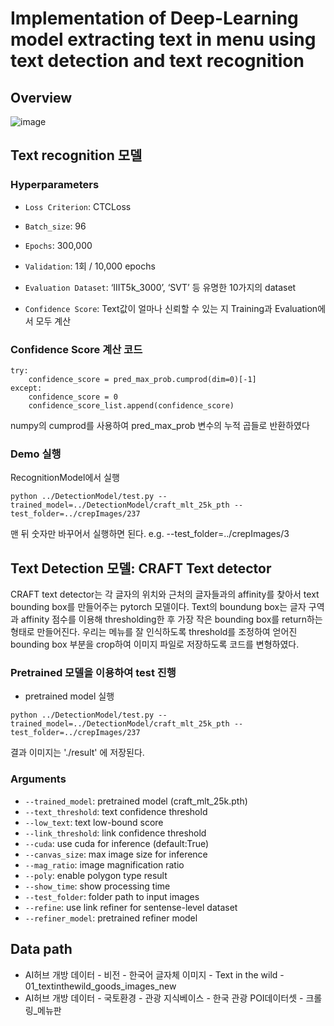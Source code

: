 # Implementation of Deep-Learning model extracting text in menu using text detection and text recognition  

## Overview
![image](https://user-images.githubusercontent.com/80943639/145672300-435f6f82-73d0-40ff-bd8b-34acbec058f1.png)

## Text recognition 모델

### Hyperparameters
- `Loss Criterion`: CTCLoss
- `Batch_size`: 96

- `Epochs`: 300,000 

- `Validation`: 1회 / 10,000 epochs

- `Evaluation Dataset`: ‘IIIT5k_3000’, ‘SVT’ 등 유명한 10가지의 dataset

- `Confidence Score`: Text값이 얼마나 신뢰할 수 있는 지 Training과 Evaluation에서 모두 계산

### Confidence Score 계산 코드
```
try:
    confidence_score = pred_max_prob.cumprod(dim=0)[-1]
except:
    confidence_score = 0 
    confidence_score_list.append(confidence_score)
```
numpy의 cumprod를 사용하여 pred_max_prob 변수의 누적 곱들로 반환하였다

### Demo 실행
RecognitionModel에서 실행
```
python ../DetectionModel/test.py --trained_model=../DetectionModel/craft_mlt_25k_pth --test_folder=../crepImages/237
```
맨 뒤 숫자만 바꾸어서 실행하면 된다.
e.g. --test_folder=../crepImages/3

## Text Detection 모델: CRAFT Text detector
CRAFT text detector는 각 글자의 위치와 근처의 글자들과의 affinity를 찾아서 text bounding box를 만들어주는 pytorch 모델이다.
Text의 boundung box는 글자 구역과 affinity 점수를 이용해 thresholding한 후 가장 작은 bounding box를 return하는 형태로 만들어진다.
우리는 메뉴를 잘 인식하도록 threshold를 조정하여 얻어진 bounding box 부분을 crop하여 이미지 파일로 저장하도록 코드를 변형하였다.

### Pretrained 모델을 이용하여 test 진행

* pretrained model 실행
``` (with python 3.7)
python ../DetectionModel/test.py --trained_model=../DetectionModel/craft_mlt_25k_pth --test_folder=../crepImages/237
```
결과 이미지는 './result' 에 저장된다.

### Arguments
* `--trained_model`: pretrained model (craft_mlt_25k.pth)
* `--text_threshold`: text confidence threshold
* `--low_text`: text low-bound score
* `--link_threshold`: link confidence threshold
* `--cuda`: use cuda for inference (default:True)
* `--canvas_size`: max image size for inference
* `--mag_ratio`: image magnification ratio
* `--poly`: enable polygon type result
* `--show_time`: show processing time
* `--test_folder`: folder path to input images
* `--refine`: use link refiner for sentense-level dataset
* `--refiner_model`: pretrained refiner model

## Data path 
- AI허브 개방 데이터 - 비전 - 한국어 글자체 이미지 - Text in the wild - 01_textinthewild_goods_images_new
- AI허브 개방 데이터 - 국토환경 - 관광 지식베이스 - 한국 관광 POI데이터셋 - 크롤링_메뉴판

